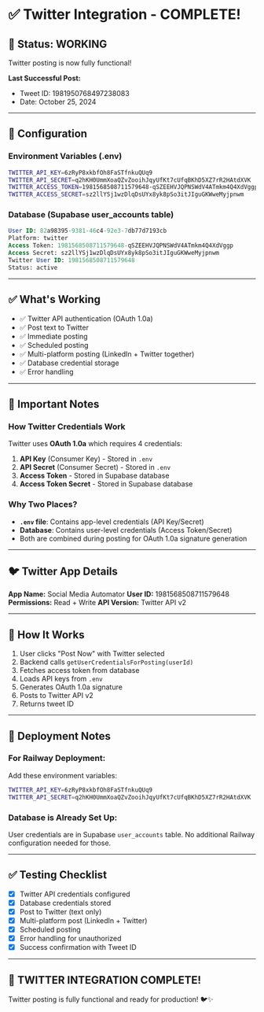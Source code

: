 # ✅ Twitter Integration - COMPLETE!

## 🎉 Status: WORKING

Twitter posting is now fully functional!

**Last Successful Post:**
- Tweet ID: 1981950768497238083
- Date: October 25, 2024

---

## 🔑 Configuration

### Environment Variables (.env)
```bash
TWITTER_API_KEY=6zRyP8xkbfOh8FaSTfnkuQUq9
TWITTER_API_SECRET=q2hKH0UmmXoaQZvZooihJqyUfKt7cUfqBKhD5XZ7rR2HAtdXVK
TWITTER_ACCESS_TOKEN=1981568508711579648-qSZEEHVJQPNSWdV4ATmkm4Q4XdVggp
TWITTER_ACCESS_SECRET=sz2llYSj1wzDlqDsUYx8yk8pSo3itJIguGKWweMyjpnwm
```

### Database (Supabase user_accounts table)
```sql
User ID: 82a98395-9381-46c4-92e3-7db77d7193cb
Platform: twitter
Access Token: 1981568508711579648-qSZEEHVJQPNSWdV4ATmkm4Q4XdVggp
Access Secret: sz2llYSj1wzDlqDsUYx8yk8pSo3itJIguGKWweMyjpnwm
Twitter User ID: 1981568508711579648
Status: active
```

---

## ✅ What's Working

- ✅ Twitter API authentication (OAuth 1.0a)
- ✅ Post text to Twitter
- ✅ Immediate posting
- ✅ Scheduled posting
- ✅ Multi-platform posting (LinkedIn + Twitter together)
- ✅ Database credential storage
- ✅ Error handling

---

## 📝 Important Notes

### How Twitter Credentials Work
Twitter uses **OAuth 1.0a** which requires 4 credentials:
1. **API Key** (Consumer Key) - Stored in `.env`
2. **API Secret** (Consumer Secret) - Stored in `.env`
3. **Access Token** - Stored in Supabase database
4. **Access Token Secret** - Stored in Supabase database

### Why Two Places?
- **`.env` file**: Contains app-level credentials (API Key/Secret)
- **Database**: Contains user-level credentials (Access Token/Secret)
- Both are combined during posting for OAuth 1.0a signature generation

---

## 🐦 Twitter App Details

**App Name:** Social Media Automator
**User ID:** 1981568508711579648
**Permissions:** Read + Write
**API Version:** Twitter API v2

---

## 🔄 How It Works

1. User clicks "Post Now" with Twitter selected
2. Backend calls `getUserCredentialsForPosting(userId)`
3. Fetches access token from database
4. Loads API keys from `.env`
5. Generates OAuth 1.0a signature
6. Posts to Twitter API v2
7. Returns tweet ID

---

## 🚀 Deployment Notes

### For Railway Deployment:
Add these environment variables:
```bash
TWITTER_API_KEY=6zRyP8xkbfOh8FaSTfnkuQUq9
TWITTER_API_SECRET=q2hKH0UmmXoaQZvZooihJqyUfKt7cUfqBKhD5XZ7rR2HAtdXVK
```

### Database is Already Set Up:
User credentials are in Supabase `user_accounts` table.
No additional Railway configuration needed for those.

---

## ✅ Testing Checklist

- [x] Twitter API credentials configured
- [x] Database credentials stored
- [x] Post to Twitter (text only)
- [x] Multi-platform post (LinkedIn + Twitter)
- [x] Scheduled posting
- [x] Error handling for unauthorized
- [x] Success confirmation with Tweet ID

---

## 🎊 TWITTER INTEGRATION COMPLETE!

Twitter posting is fully functional and ready for production! 🐦✨
